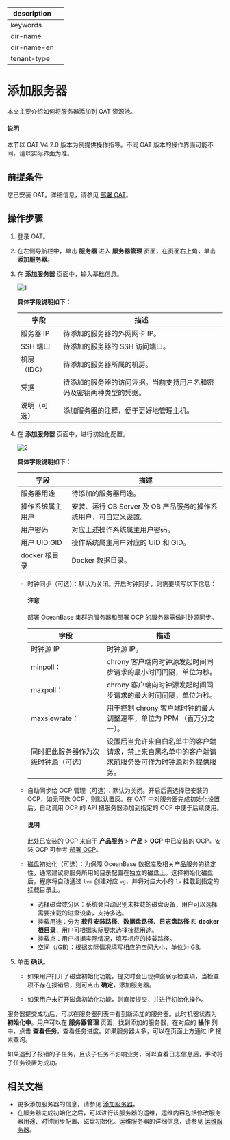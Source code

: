 |description||
|---|---|
|keywords||
|dir-name||
|dir-name-en||
|tenant-type||

# 添加服务器

本文主要介绍如何将服务器添加到 OAT 资源池。

<main id="notice" type='explain'>
   <h4>说明</h4>
   <p>本节以 OAT V4.2.0 版本为例提供操作指导。不同 OAT 版本的操作界面可能不同，请以实际界面为准。</p>
</main>

## 前提条件

您已安装 OAT。详细信息，请参见 [部署 OAT](../../200.preparations-before-deploy/400.deploy-oat.md)。

## 操作步骤

1. 登录 OAT。

2. 在左侧导航栏中，单击 **服务器** 进入 **服务器管理** 页面，在页面右上角，单击 **添加服务器**。

3. 在 **添加服务器** 页面中，输入基础信息。

   ![1](https://obbusiness-private.oss-cn-shanghai.aliyuncs.com/doc/img/observer-enterprise/V4.2.0/4.deploy/oat-add-server/1%E5%9F%BA%E7%A1%80%E4%BF%A1%E6%81%AF.png)

   **具体字段说明如下：**

   |   字段    |          描述          |
   |-----------|----------------------|
   | 服务器 IP | 待添加的服务器的外网网卡 IP。    |
   | SSH 端口  | 待添加的服务器的 SSH 访问端口。   |
   | 机房（IDC） | 待添加的服务器所属的机房。        |
   | 凭据      | 待添加的服务器的访问凭据。当前支持用户名和密码及密钥两种类型的凭据。|
   | 说明（可选）| 添加服务器的注释，便于更好地管理主机。|

4. 在 **添加服务器** 页面中，进行初始化配置。

   ![2](https://obbusiness-private.oss-cn-shanghai.aliyuncs.com/doc/img/observer-enterprise/V4.2.0/4.deploy/oat-add-server/2%E5%88%9D%E5%A7%8B%E5%8C%96%E9%85%8D%E7%BD%AE.png)

   **具体字段说明如下：**

   |   字段    |          描述          |
   |----------|----------------------|
   | 服务器用途 | 待添加的服务器用途。 |
   | 操作系统属主用户 | 安装、运行 OB Server 及 OB 产品服务的操作系统用户，可自定义设置。 |  
   | 用户密码 | 对应上述操作系统属主用户密码。 |  
   | 用户 UID:GID | 操作系统属主用户对应的 UID 和 GID。 |
   | docker 根目录 | Docker 数据目录。 |

   * 时钟同步（可选）：默认为关闭。开启时钟同步，则需要填写以下信息：

      <main id="notice" type='notice'>
      <h4>注意</h4>
      <p>部署 OceanBase 集群的服务器和部署 OCP 的服务器需做时钟源同步。</p>
      </main>

      |   字段    |          描述          |
      |----------|----------------------|
      | 时钟源 IP | 时钟源 IP。|
      | minpoll： | chrony 客户端向时钟源发起时间同步请求的最小时间间隔，单位为秒。 |
      | maxpoll： | chrony 客户端向时钟源发起时间同步请求的最大时间间隔，单位为秒。 |  
      | maxslewrate： | 用于控制 chrony 客户端时钟的最大调整速率，单位为 PPM （百万分之一）。 |  
      | 同时把此服务器作为次级时钟源（可选） | 设置后当允许来自白名单中的客户端请求，禁止来自黑名单中的客户端请求前服务器可作为时钟源对外提供服务。 |

   * 自动同步给 OCP 管理（可选）：默认为关闭。开启后需选择已安装的 OCP，如无可选 OCP，则默认置灰。在 OAT 中对服务器完成初始化设置后，自动调用 OCP 的 API 把服务器添加到指定的 OCP 中便于后续使用。

      <main id="notice" type='explain'>
         <h4>说明</h4>
         <p>此处已安装的 OCP 来自于 <strong>产品服务</strong> > <strong>产品</strong> > <strong>OCP</strong> 中已安装的 OCP。安装 OCP 可参考 <a href="../200.deploy-ocp-use-oat/400.deploy-ocp.md">部署 OCP</a>。</p>
      </main>

   * 磁盘初始化（可选）：为保障 OceanBase 数据库及相关产品服务的稳定性，通常建议将服务所用的目录配置在独立的磁盘上。选择初始化磁盘后，程序将自动通过 `lvm` 创建对应 `vg`，并将对应大小的 `lv` 挂载到指定的挂载目录上。

      * 选择磁盘或分区：系统会自动识别未挂载的磁盘设备，用户可以选择需要挂载的磁盘设备，支持多选。
      * 挂载用途：分为 **软件安装路径**、**数据盘路径**、**日志盘路径** 和 **docker 根目录**，用户可根据实际要求选择挂载用途。
      * 挂载点：用户根据实际情况，填写相应的挂载路径。
      * 空间（/GB）：根据实际情况填写相应的空间大小，单位为 GB。

5. 单击 **确认**。

   * 如果用户打开了磁盘初始化功能，提交时会出现弹窗展示检查项，当检查项不存在报错后，则可点击 **确定**，添加服务器。

   * 如果用户未打开磁盘初始化功能，则直接提交，并进行初始化操作。

服务器提交成功后，可以在服务器列表中看到新添加的服务器。此时机器状态为 **初始化中**。用户可以在 **服务器管理** 页面，找到添加的服务器，在对应的 **操作** 列中，点击 **查看任务**，查看任务进度。如果服务器太多，可以在页面上方通过 IP 搜索查询。

如果遇到了报错的子任务，且该子任务不影响业务，可以查看日志信息后，手动将子任务设置为成功。

## 相关文档

* 更多添加服务器的信息，请参见 [添加服务器](https://www.oceanbase.com/docs/enterprise-oat-doc-cn-1000000000304887)。
* 在服务器完成初始化之后，可以进行该服务器的运维，运维内容包括修改服务器用途、时钟同步配置、磁盘初始化。运维服务器的详细信息，请参见 [运维服务器](https://www.oceanbase.com/docs/enterprise-oat-doc-cn-1000000000304884)。
